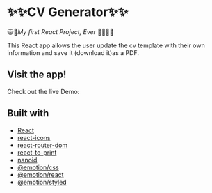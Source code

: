 # ✨✨CV Generator✨✨

😺🐶*My first React Project, Ever* 👩🏽‍💻🍵

This React app allows the user update the cv template with their own information and save it (download it)as a PDF.

## Visit the app!

Check out the live Demo:

## Built with

- [React](https://www.npmjs.com/package/react)
- [react-icons](https://www.npmjs.com/package/react-icons)
- [react-router-dom](https://www.npmjs.com/package/react-router-dom)
- [react-to-print](https://www.npmjs.com/package/react-to-print)
- [nanoid](https://www.npmjs.com/package/nanoid)
- [@emotion/css](https://www.npmjs.com/package/@emotion/css)
- [@emotion/react](https://www.npmjs.com/package/@emotion/react)
- [@emotion/styled](https://www.npmjs.com/package/@emotion/styled)
